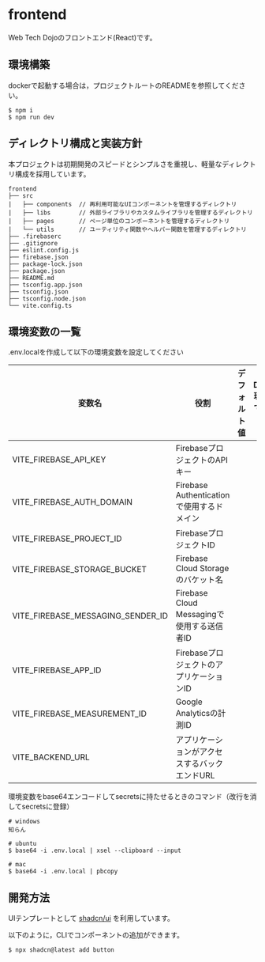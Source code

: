 # frontend

Web Tech Dojoのフロントエンド(React)です。

## 環境構築

dockerで起動する場合は，プロジェクトルートのREADMEを参照してください。

```
$ npm i
$ npm run dev
```

## ディレクトリ構成と実装方針

本プロジェクトは初期開発のスピードとシンプルさを重視し、軽量なディレクトリ構成を採用しています。

```
frontend
├── src
|   ├── components  // 再利用可能なUIコンポーネントを管理するディレクトリ
|   ├── libs        // 外部ライブラリやカスタムライブラリを管理するディレクトリ
|   ├── pages       // ページ単位のコンポーネントを管理するディレクトリ
|   └── utils       // ユーティリティ関数やヘルパー関数を管理するディレクトリ
├── .firebaserc
├── .gitignore
├── eslint.config.js
├── firebase.json
├── package-lock.json
├── package.json
├── README.md
├── tsconfig.app.json
├── tsconfig.json
├── tsconfig.node.json
└── vite.config.ts
```

## 環境変数の一覧

.env.localを作成して以下の環境変数を設定してください

| 変数名                            | 役割                                          | デフォルト値 | DEV 環境での値 |
| --------------------------------- | --------------------------------------------- | ------------ | -------------- |
| VITE_FIREBASE_API_KEY             | FirebaseプロジェクトのAPIキー                 |              |                |
| VITE_FIREBASE_AUTH_DOMAIN         | Firebase Authenticationで使用するドメイン     |              |                |
| VITE_FIREBASE_PROJECT_ID          | FirebaseプロジェクトID                        |              |                |
| VITE_FIREBASE_STORAGE_BUCKET      | Firebase Cloud Storageのバケット名            |              |                |
| VITE_FIREBASE_MESSAGING_SENDER_ID | Firebase Cloud Messagingで使用する送信者ID    |              |                |
| VITE_FIREBASE_APP_ID              | FirebaseプロジェクトのアプリケーションID      |              |                |
| VITE_FIREBASE_MEASUREMENT_ID      | Google Analyticsの計測ID                      |              |                |
| VITE_BACKEND_URL                  | アプリケーションがアクセスするバックエンドURL |              |                |

環境変数をbase64エンコードしてsecretsに持たせるときのコマンド（改行を消してsecretsに登録）

```
# windows
知らん

# ubuntu
$ base64 -i .env.local | xsel --clipboard --input

# mac
$ base64 -i .env.local | pbcopy
```

## 開発方法

UIテンプレートとして [shadcn/ui](https://ui.shadcn.com/) を利用しています。

以下のように，CLIでコンポーネントの追加ができます。

```
$ npx shadcn@latest add button
```
